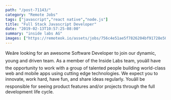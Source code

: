 ```yaml
---
path: "/post-71143/"
category: "Remote Jobs"
tags: ["javascript","react native","node.js"]
title: "Full Stack Javascript Developer"
date: "2019-02-13T10:57:25-08:00"
summary: "inside labs AG"
images: ["https://remoteok.io/assets/jobs/756c4e51ae5f7826204bf91728e509d1.png"]
---
```


Weâre looking for an awesome Software Developer to join our dynamic, young and driven team. As a member of the Inside Labs team, youâll have the opportunity to work with a group of talented people building world-class web and mobile apps using cutting edge technologies. We expect you to innovate, work hard, have fun, and share ideas regularly. Youâll be responsible for seeing product features and/or projects through the full development life cycle.  
